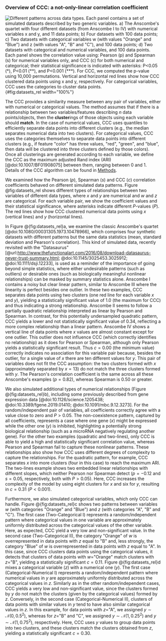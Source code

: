 ### Overview of CCC: a not-only-linear correlation coefficient

![
**Different patterns across data types.**
Each panel contains a set of simulated datasets described by two generic variables.
**a)** The Anscombe's quartet with four different datasets (from Anscombe I to IV) with numerical variables $x$ and $y$, and 11 data points;
**b)** Four datasets with 100 data points;
**c)** Two datasets with categorical variables $w$ (with values "Orange" and "Blue") and $z$ (with values "A", "B" and "C"), and 100 data points;
**d)** Two datasets with categorical and numerical variables, and 100 data points.
Each panel shows the correlation value using: Pearson ($p$) and Spearman ($s$) for numerical variables only, and CCC ($c$) for both numerical and categorical;
their statistical significance is indicated with asterisks: $P<0.05$ (\*), $P<0.01$ (\*\*), and $P<0.001$ (\*\*\*).
For CCC, we computed the p-value using 10,000 permutations.
Vertical and horizontal red lines show how CCC clustered data points using $x$ and $y$, respectively.
For categorical variables, CCC uses the categories to cluster data points.
](images/intro/relationships.svg "Different patterns across data types"){#fig:datasets_rel width="100%"}


The CCC provides a similarity measure between any pair of variables, either with numerical or categorical values.
The method assumes that if there is a relationship between two variables/features describing $n$ data points/objects, then the **cluster**ings of those objects using each variable should **match**.
In the case of numerical values, CCC uses quantiles to efficiently separate data points into different clusters (e.g., the median separates numerical data into two clusters).
For categorical values, CCC uses the categories themselves to separate data points into different clusters (e.g., if feature "color" has three values, "red", "green", and "blue", then data will be clustered into three clusters defined by those colors).
Once all clusterings are generated according to each variable, we define the CCC as the maximum adjusted Rand index (ARI) [@doi:10.1007/BF01908075] between them, ranging between 0 and 1.
Details of the CCC algorithm can be found in [Methods](#sec:ccc_algo).


We examined how the Pearson ($p$), Spearman ($s$) and CCC ($c$) correlation coefficients behaved on different simulated data patterns.
Figure @fig:datasets_rel shows different types of relationships between two variables of different data types, where $x$ and $y$ are numerical and $w$ and $z$ are categorical.
For each variable pair, we show the coefficient values and their statistical significance, where asterisks indicate different $P$-values ($P$).
The red lines show how CCC clustered numerical data points using $x$ (vertical lines) and $y$ (horizontal lines).


In Figure @{fig:datasets_rel}a, we examine the classic Anscombe's quartet [@doi:10.1080/00031305.1973.10478966], which comprises four synthetic datasets with different patterns but the same data statistics (mean, standard deviation and Pearson's correlation).
This kind of simulated data, recently revisited with the "Datasaurus" [@url:http://www.thefunctionalart.com/2016/08/download-datasaurus-never-trust-summary.html; @doi:10.1145/3025453.3025912; @doi:10.1111/dsji.12233], is used as a reminder of the importance of going beyond simple statistics, where either undesirable patterns (such as outliers) or desirable ones (such as biologically meaningful nonlinear relationships) can be masked by summary statistics alone.
Anscombe I contains a noisy but clear linear pattern, similar to Anscombe III where the linearity is perfect besides one outlier.
In these two examples, CCC separates data points using two clusters (one red line for each variable $x$ and $y$), yielding a statistically significant value of $1.0$ (the maximum for CCC) and thus indicating a strong relationship.
Anscombe II seems to follow a partially quadratic relationship interpreted as linear by Pearson and Spearman.
In contrast, for this potentially undersampled quadratic pattern, CCC yields a lower and not statistically significant value of $0.34$, reflecting a more complex relationship than a linear pattern.
Anscombe IV shows a vertical line of data points where $x$ values are almost constant except for one outlier.
This outlier does not influence CCC (which correctly identifies no relationship) as it does for Pearson or Spearman, although only Pearson yields a statistically significant result.
Thus $c=0.00$ (the minimum value) correctly indicates no association for this variable pair because, besides the outlier, for a single value of $x$ there are ten different values for $y$.
This pair of variables does not fit the CCC assumption: the two clusters formed with $x$ (approximately separated by $x=13$) do not match the three clusters formed with $y$.
The Pearson's correlation coefficient is the same across all these Anscombe's examples ($p=0.82$), whereas Spearman is $0.50$ or greater.


We also simulated additional types of numerical relationships (Figure @{fig:datasets_rel}b), including some previously described from gene expression data [@doi:10.1126/science.1205438; @doi:10.3389/fgene.2019.01410; @doi:10.1091/mbc.9.12.3273].
For the random/independent pair of variables, all coefficients correctly agree with a value close to zero and $P>0.05$.
The non-coexistence pattern, captured by all coefficients, represents a case where one gene ($x$) might be expressed while the other one ($y$) is inhibited, highlighting a potentially strong biological relationship (such as a microRNA negatively regulating another gene).
For the other two examples (quadratic and two-lines), only CCC is able to yield a high and statistically significant correlation value, whereas Pearson and Spearman fail to capture these nonlinear patterns.
These relationships also show how CCC uses different degrees of complexity to capture the relationships.
For the quadratic pattern, for example, CCC separates $x$ into more clusters (four in this case) to reach the maximum ARI.
The two-lines example shows two embedded linear relationships with different slopes, which neither Pearson nor Spearman detect ($p=-0.12$ and $s=0.05$, respectively, both with $P>0.05$).
Here, CCC increases the complexity of the model by using eight clusters for $x$ and six for $y$, resulting in $c=0.31$ ($P<0.001$).


Furthermore, we also simulated categorical variables, which only CCC can handle.
Figure @{fig:datasets_rel}c shows two patterns between variables $w$ (with categories "Orange" and "Blue") and $z$ (with categories "A", "B" and "C").
The first case (Two-Categorical I) represents a random/independent pattern where categorical values in one variable are approximately uniformly distributed across the categorical values of the other variable.
Here, as expected, CCC yield a very low and non-significant value.
In the second case (Two-Categorical II), the category "Orange" of $w$ is overrepresented in data points with $z$ equal to "B" and, less strongly, the category "Blue" of $w$ is overrepresented in data points with $z$ equal to "A".
In this case, since CCC clusters data points using the categorical values, it detects that clusters of data points with $w$="Orange" match clusters with $z$="B", yielding a statistically significant $c=0.11$.
Figure @{fig:datasets_rel}d mixes a categorical variable ($z$) with a numerical one ($y$).
The first case (Categorical-Numerical I) represents a random/independent pattern where numerical values in $y$ are approximately uniformly distributed across the categorical values in $z$.
Similarly as in the other random/independent cases, CCC yields a very low and non-significant value, since the clusters formed by $y$ do not match the clusters (given by the categorical values) formed by $z$.
Conversely, in the second case (Categorical-Numerical II), clusters of data points with similar values in $y$ tend to have also similar categorical values in $z$.
In this example, for data points with $z$="A", we assigned $y \sim \mathcal{N}(0, 0.5^2)$, whereas for $z$="B" and "C", we assigned $y \sim \mathcal{N}(1, 0.25^2)$ and $y \sim \mathcal{N}(1, 0.75^2)$, respectively.
Here, CCC uses $y$ values to group data points into two clusters, and these clusters match the clusters obtained from $z$, yielding a statistically significant $c=0.30$.
